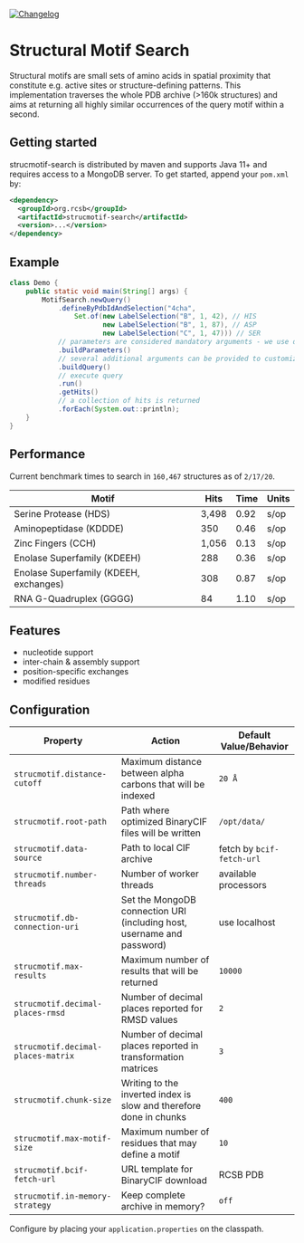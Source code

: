 [![Changelog](https://img.shields.io/badge/changelog--lightgrey.svg?style=flat)](https://github.com/rcsb/strucmotif-search/blob/master/CHANGELOG.md)

# Structural Motif Search
Structural motifs are small sets of amino acids in spatial proximity that constitute e.g. active sites or 
structure-defining patterns. This implementation traverses the whole PDB archive (>160k structures) and aims at 
returning all highly similar occurrences of the query motif within a second.

## Getting started
strucmotif-search is distributed by maven and supports Java 11+ and requires access to a MongoDB server. To get started, 
append your `pom.xml` by:
```xml
<dependency>
  <groupId>org.rcsb</groupId>
  <artifactId>strucmotif-search</artifactId>
  <version>...</version>
</dependency>
```

## Example
```java
class Demo {
    public static void main(String[] args) {
        MotifSearch.newQuery()
            .defineByPdbIdAndSelection("4cha",
                Set.of(new LabelSelection("B", 1, 42), // HIS
                       new LabelSelection("B", 1, 87), // ASP
                       new LabelSelection("C", 1, 47))) // SER
            // parameters are considered mandatory arguments - we use defaults
            .buildParameters()
            // several additional arguments can be provided to customize the query further
            .buildQuery()
            // execute query
            .run()
            .getHits()
            // a collection of hits is returned
            .forEach(System.out::println);
    }
}
```

## Performance
Current benchmark times to search in `160,467` structures as of `2/17/20`.

| Motif | Hits | Time | Units |
| --- | --- | --- | --- |
| Serine Protease (HDS) | 3,498 | 0.92 | s/op |
| Aminopeptidase (KDDDE) | 350 | 0.46 | s/op |
| Zinc Fingers (CCH) | 1,056 | 0.13 | s/op |
| Enolase Superfamily (KDEEH) | 288 | 0.36 | s/op |
| Enolase Superfamily (KDEEH, exchanges) | 308 | 0.87 | s/op |
| RNA G-Quadruplex (GGGG) | 84 | 1.10 | s/op | 

## Features
- nucleotide support
- inter-chain & assembly support
- position-specific exchanges
- modified residues

## Configuration
| Property     | Action | Default Value/Behavior |
| -----------  | ------ | ------- |
| `strucmotif.distance-cutoff` | Maximum distance between alpha carbons that will be indexed | `20 Å` |
| `strucmotif.root-path` | Path where optimized BinaryCIF files will be written | `/opt/data/` |
| `strucmotif.data-source` | Path to local CIF archive | fetch by `bcif-fetch-url` |
| `strucmotif.number-threads` | Number of worker threads | available processors |
| `strucmotif.db-connection-uri` | Set the MongoDB connection URI (including host, username and password) | use localhost |
| `strucmotif.max-results` | Maximum number of results that will be returned | `10000` |
| `strucmotif.decimal-places-rmsd` | Number of decimal places reported for RMSD values | `2` |
| `strucmotif.decimal-places-matrix` | Number of decimal places reported in transformation matrices | `3` |
| `strucmotif.chunk-size` | Writing to the inverted index is slow and therefore done in chunks | `400` |
| `strucmotif.max-motif-size` | Maximum number of residues that may define a motif | `10` |
| `strucmotif.bcif-fetch-url` | URL template for BinaryCIF download | RCSB PDB |
| `strucmotif.in-memory-strategy` | Keep complete archive in memory? | `off` |

Configure by placing your `application.properties` on the classpath.
